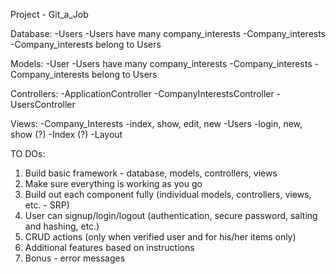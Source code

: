 Project - Git_a_Job 

Database: 
   -Users 
      -Users have many company_interests 
   -Company_interests
      -Company_interests belong to Users
      
Models: 
   -User
      -Users have many company_interests 
   -Company_interests
      -Company_interests belong to Users

Controllers:
   -ApplicationController
   -CompanyInterestsController 
   -UsersController 

Views:
    -Company_Interests
       -index, show, edit, new 
    -Users 
       -login, new, show (?)
    -Index (?)
    -Layout 
    
TO DOs:
  1. Build basic framework - database, models, controllers, views 
  2. Make sure everything is working as you go 
  3. Build out each component fully (individual models, controllers, views, etc. - SRP)
  4. User can signup/login/logout (authentication, secure password, salting and hashing, etc.)
  5. CRUD actions (only when verified user and for his/her items only)
  6. Additional features based on instructions
  7. Bonus - error messages 
  
  